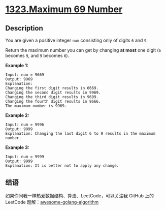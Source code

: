 # [1323.Maximum 69 Number][title]

## Description
You are given a positive integer `num` consisting only of digits `6` and `9`.

Return the maximum number you can get by changing **at most** one digit (`6` becomes `9`, and `9` becomes `6`).


**Example 1:**

```
Input: num = 9669
Output: 9969
Explanation: 
Changing the first digit results in 6669.
Changing the second digit results in 9969.
Changing the third digit results in 9699.
Changing the fourth digit results in 9666.
The maximum number is 9969.
```

**Example 2:**

```
Input: num = 9996
Output: 9999
Explanation: Changing the last digit 6 to 9 results in the maximum number.
```


**Example 3:**

```
Input: num = 9999
Output: 9999
Explanation: It is better not to apply any change.
```

## 结语

如果你同我一样热爱数据结构、算法、LeetCode，可以关注我 GitHub 上的 LeetCode 题解：[awesome-golang-algorithm][me]

[title]: https://leetcode.com/problems/maximum-69-number/
[me]: https://github.com/kylesliu/awesome-golang-algorithm
